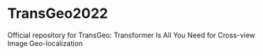# TransGeo2022
Official repository for TransGeo: Transformer Is All You Need for Cross-view Image Geo-localization
